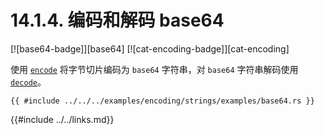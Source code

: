 # 14.1.4. 编码和解码 base64

[![base64-badge]][base64] [![cat-encoding-badge]][cat-encoding]

使用 [`encode`] 将字节切片编码为 `base64` 字符串，对 `base64` 字符串解码使用 [`decode`]。

```rust,edition2018
{{ #include ../../../examples/encoding/strings/examples/base64.rs }}
```

[`decode`]: https://docs.rs/base64/*/base64/fn.decode.html
[`encode`]: https://docs.rs/base64/*/base64/fn.encode.html

{{#include ../../links.md}}
